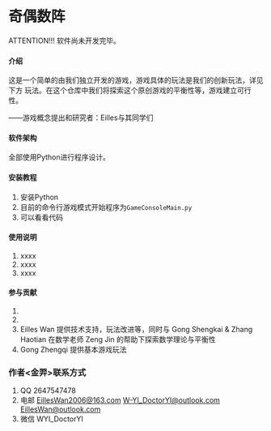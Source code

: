 # 奇偶数阵


ATTENTION!!! 软件尚未开发完毕。


#### 介绍

这是一个简单的由我们独立开发的游戏，游戏具体的玩法是我们的创新玩法，详见下方 玩法。在这个仓库中我们将探索这个原创游戏的平衡性等，游戏建立可行性。

——游戏概念提出和研究者：Eilles与其同学们

#### 软件架构
全部使用Python进行程序设计。


#### 安装教程

1.  安装Python
2.  目前的命令行游戏模式开始程序为```GameConsoleMain.py```
3.  可以看看代码

#### 使用说明

1.  xxxx
2.  xxxx
3.  xxxx

#### 参与贡献

1.  
2.  
3.  Eilles Wan 提供技术支持，玩法改进等，同时与 Gong Shengkai & Zhang Haotian 在数学老师 Zeng Jin 的帮助下探索数学理论与平衡性
4.  Gong Zhengqi 提供基本游戏玩法 


### 作者<金羿>联系方式

1.  QQ       2647547478
2.  电邮      EillesWan2006@163.com W-YI_DoctorYI@outlook.com EillesWan@outlook.com
3.  微信      WYI_DoctorYI

